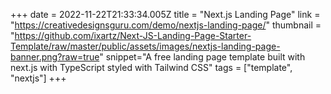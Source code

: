 +++
date = 2022-11-22T21:33:34.005Z
title = "Next.js Landing Page"
link = "https://creativedesignsguru.com/demo/nextjs-landing-page/"
thumbnail = "https://github.com/ixartz/Next-JS-Landing-Page-Starter-Template/raw/master/public/assets/images/nextjs-landing-page-banner.png?raw=true"
snippet="A free landing page template built with next.js with TypeScript styled with Tailwind CSS"
tags = ["template", "nextjs"]
+++
